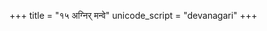 +++
title = "१५ अग्निर् मन्वे"
unicode_script = "devanagari"
+++

<div class="js_include" url="../../../../../../saMskAra/mantraH/misc-devas/Rk/mRgAram/"  newLevelForH1="2" includeTitle="false"> </div>  
